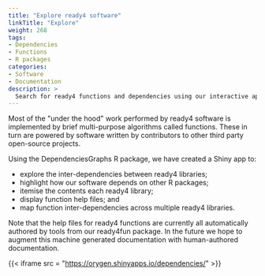 ```yaml
---
title: "Explore ready4 software"
linkTitle: "Explore"
weight: 268
tags:
- Dependencies
- Functions
- R packages
categories:
- Software
- Documentation
description: >
  Search for ready4 functions and dependencies using our interactive app.
---
```


Most of the "under the hood" work performed by ready4 software is implemented by brief multi-purpose algorithms called functions. These in turn are powered by software written by contributors to other third party open-source projects. 

Using the DependenciesGraphs R package, we have created a Shiny app to:

- explore the inter-dependencies between ready4 libraries;
- highlight how our software depends on other R packages;
- itemise the contents each ready4 library;
- display function help files; and 
- map function inter-dependencies across multiple ready4 libraries.

Note that the help files for ready4 functions are currently all automatically authored by tools from our ready4fun package. In the future we hope to augment this machine generated documentation with human-authored documentation.

{{< iframe src = "https://orygen.shinyapps.io/dependencies/" >}}